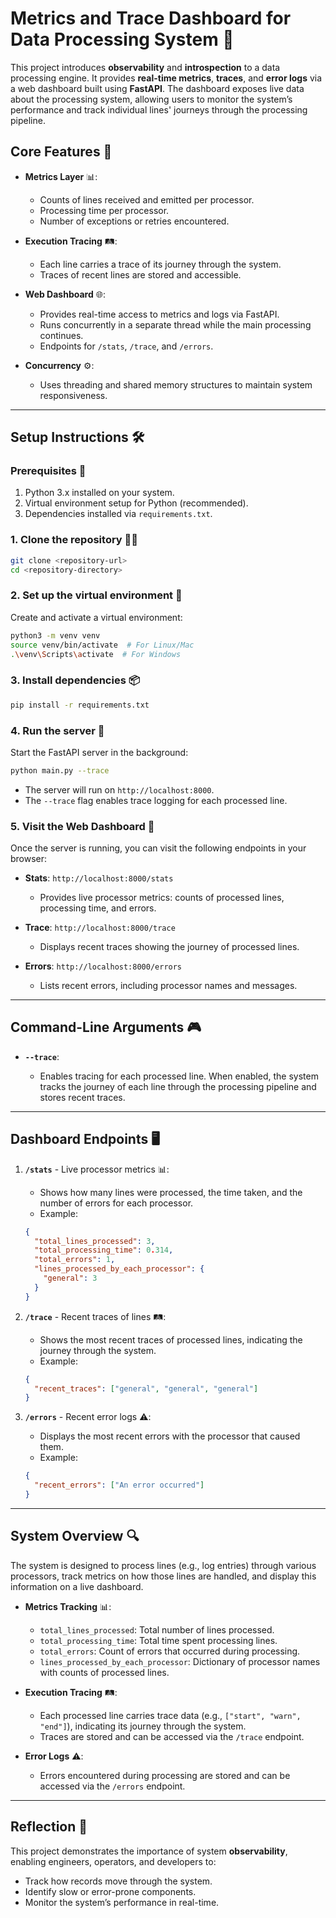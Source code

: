 
# **Metrics and Trace Dashboard for Data Processing System** 🌟

This project introduces **observability** and **introspection** to a data processing engine. It provides **real-time metrics**, **traces**, and **error logs** via a web dashboard built using **FastAPI**. The dashboard exposes live data about the processing system, allowing users to monitor the system’s performance and track individual lines' journeys through the processing pipeline.

## **Core Features** 🚀

* **Metrics Layer** 📊:

  * Counts of lines received and emitted per processor.
  * Processing time per processor.
  * Number of exceptions or retries encountered.

* **Execution Tracing** 🛤️:

  * Each line carries a trace of its journey through the system.
  * Traces of recent lines are stored and accessible.

* **Web Dashboard** 🌐:

  * Provides real-time access to metrics and logs via FastAPI.
  * Runs concurrently in a separate thread while the main processing continues.
  * Endpoints for `/stats`, `/trace`, and `/errors`.

* **Concurrency** ⚙️:

  * Uses threading and shared memory structures to maintain system responsiveness.

---

## **Setup Instructions** 🛠️

### Prerequisites 🔧

1. Python 3.x installed on your system.
2. Virtual environment setup for Python (recommended).
3. Dependencies installed via `requirements.txt`.

### 1. **Clone the repository** 🧑‍💻

```bash
git clone <repository-url>
cd <repository-directory>
```

### 2. **Set up the virtual environment** 🌱

Create and activate a virtual environment:

```bash
python3 -m venv venv
source venv/bin/activate  # For Linux/Mac
.\venv\Scripts\activate  # For Windows
```

### 3. **Install dependencies** 📦

```bash
pip install -r requirements.txt
```

### 4. **Run the server** 🚀

Start the FastAPI server in the background:

```bash
python main.py --trace
```

* The server will run on `http://localhost:8000`.
* The `--trace` flag enables trace logging for each processed line.

### 5. **Visit the Web Dashboard** 📱

Once the server is running, you can visit the following endpoints in your browser:

* **Stats**: `http://localhost:8000/stats`

  * Provides live processor metrics: counts of processed lines, processing time, and errors.
* **Trace**: `http://localhost:8000/trace`

  * Displays recent traces showing the journey of processed lines.
* **Errors**: `http://localhost:8000/errors`

  * Lists recent errors, including processor names and messages.

---

## **Command-Line Arguments** 🎮

* **`--trace`**:

  * Enables tracing for each processed line. When enabled, the system tracks the journey of each line through the processing pipeline and stores recent traces.

---

## **Dashboard Endpoints** 🖥️

1. **`/stats`** - Live processor metrics 📊:

   * Shows how many lines were processed, the time taken, and the number of errors for each processor.
   * Example:

   ```json
   {
     "total_lines_processed": 3,
     "total_processing_time": 0.314,
     "total_errors": 1,
     "lines_processed_by_each_processor": {
       "general": 3
     }
   }
   ```

2. **`/trace`** - Recent traces of lines 🛤️:

   * Shows the most recent traces of processed lines, indicating the journey through the system.
   * Example:

   ```json
   {
     "recent_traces": ["general", "general", "general"]
   }
   ```

3. **`/errors`** - Recent error logs ⚠️:

   * Displays the most recent errors with the processor that caused them.
   * Example:

   ```json
   {
     "recent_errors": ["An error occurred"]
   }
   ```

---

## **System Overview** 🔍

The system is designed to process lines (e.g., log entries) through various processors, track metrics on how those lines are handled, and display this information on a live dashboard.

* **Metrics Tracking** 📊:

  * `total_lines_processed`: Total number of lines processed.
  * `total_processing_time`: Total time spent processing lines.
  * `total_errors`: Count of errors that occurred during processing.
  * `lines_processed_by_each_processor`: Dictionary of processor names with counts of processed lines.

* **Execution Tracing** 🛤️:

  * Each processed line carries trace data (e.g., `["start", "warn", "end"]`), indicating its journey through the system.
  * Traces are stored and can be accessed via the `/trace` endpoint.

* **Error Logs** ⚠️:

  * Errors encountered during processing are stored and can be accessed via the `/errors` endpoint.

---

## **Reflection** 💭

This project demonstrates the importance of system **observability**, enabling engineers, operators, and developers to:

* Track how records move through the system.
* Identify slow or error-prone components.
* Monitor the system’s performance in real-time.


